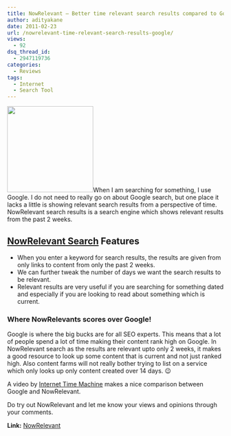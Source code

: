 ```yaml
---
title: NowRelevant – Better time relevant search results compared to Google
author: adityakane
date: 2011-02-23
url: /nowrelevant-time-relevant-search-results-google/
views:
  - 92
dsq_thread_id:
  - 2947119736
categories:
  - Reviews
tags:
  - Internet
  - Search Tool
---
```

[<img class="alignright size-full wp-image-38242" title="NowRelevant_logo" src="http://cdn.devilsworkshop.org/files/2011/02/NowRelevant_logo.png" alt="" width="200" height="200" />][1]When I am searching for something, I use Google. I do not need to really go on about Google search, but one place it lacks a little is showing relevant search results from a perspective of time. NowRelevant search results is a search engine which shows relevant results from the past 2 weeks.

## <a href="http://www.nowrelevant.com/nrbeta/" onclick="_gaq.push(['_trackEvent', 'outbound-article', 'http://www.nowrelevant.com/nrbeta/', 'NowRelevant Search']);" >NowRelevant Search</a> Features

  * When you enter a keyword for search results, the results are given from only links to content from only the past 2 weeks.
  * We can further tweak the number of days we want the search results to be relevant.
  * Relevant results are very useful if you are searching for something dated and especially if you are looking to read about something which is current.

### Where NowRelevants scores over Google!

Google is where the big bucks are for all SEO experts. This means that a lot of people spend a lot of time making their content rank high on Google. In NowRelevant search as the results are relevant upto only 2 weeks, it makes a good resource to look up some content that is current and not just ranked high. Also content farms will not really bother trying to list on a service which only looks up only content created over 14 days. 😉

A video by <a href="http://www.youtube.com/user/InternetTimeMachine" onclick="_gaq.push(['_trackEvent', 'outbound-article', 'http://www.youtube.com/user/InternetTimeMachine', 'Internet Time Machine']);" >Internet Time Machine</a> makes a nice comparison between Google and NowRelevant.  
  
Do try out NowRelevant and let me know your views and opinions through your comments.

**Link:** <a href="http://www.nowrelevant.com/nrbeta/" onclick="_gaq.push(['_trackEvent', 'outbound-article', 'http://www.nowrelevant.com/nrbeta/', 'NowRelevant']);" >NowRelevant</a>

 [1]: http://cdn.devilsworkshop.org/files/2011/02/NowRelevant_logo.png
